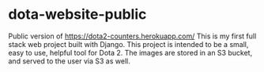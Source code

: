 # dota-website-public
Public version of https://dota2-counters.herokuapp.com/
This is my first full stack web project built with Django. 
This project is intended to be a small, easy to use, helpful tool for Dota 2. 
The images are stored in an S3 bucket, and served to the user via S3 as well.
